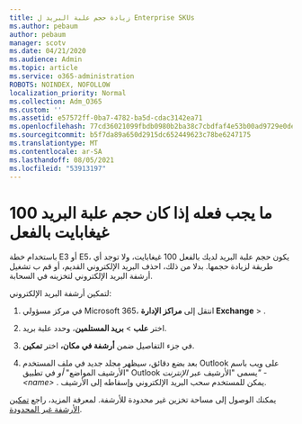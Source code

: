 ```yaml
---
title: زيادة حجم علبة البريد ل Enterprise SKUs
ms.author: pebaum
author: pebaum
manager: scotv
ms.date: 04/21/2020
ms.audience: Admin
ms.topic: article
ms.service: o365-administration
ROBOTS: NOINDEX, NOFOLLOW
localization_priority: Normal
ms.collection: Adm_O365
ms.custom: ''
ms.assetid: e57572ff-0ba7-4782-ba5d-cdac3142ea71
ms.openlocfilehash: 77cd36021099fbdb0980b2ba38c7cbdfaf4e53b00ad9729e0deb3396f88dd7e9
ms.sourcegitcommit: b5f7da89a650d2915dc652449623c78be6247175
ms.translationtype: MT
ms.contentlocale: ar-SA
ms.lasthandoff: 08/05/2021
ms.locfileid: "53913197"
---
```

# <a name="what-to-do-if-your-mailbox-size-is-already-100gb"></a>ما يجب فعله إذا كان حجم علبة البريد 100 غيغابايت بالفعل

باستخدام خطة E3 أو E5، يكون حجم علبة البريد لديك بالفعل 100 غيغابايت، ولا توجد أي طريقة لزيادة حجمها. بدلا من ذلك، احذف البريد الإلكتروني القديم، أو قم ب تشغيل أرشفة البريد الإلكتروني لتخزينه في السحابة. 
  
لتمكين أرشفة البريد الإلكتروني:
  
1. في مركز مسؤولي Microsoft 365، انتقل إلى **مراكز الإدارة Exchange** \> . 
    
2. اختر **علب** \> **بريد المستلمين**، وحدد علبة بريد. 
    
3. في جزء التفاصيل ضمن **أرشفة في مكان،** اختر **تمكين**. 
    
4. بعد بضع دقائق، سيظهر مجلد جديد في ملف المستخدم Outlook على ويب باسم "الأرشيف المواضع" *أو* في تطبيق Outlook يسمى "الأرشيف عبر *الإنترنت" - \<name\>* . يمكن للمستخدم سحب البريد الإلكتروني وإسقاطه إلى الأرشيف. 
    
يمكنك الوصول إلى مساحة تخزين غير محدودة للأرشفة. لمعرفة المزيد، راجع [تمكين الأرشفة غير المحدودة](https://docs.microsoft.com/microsoft-365/compliance/enable-unlimited-archiving).
  

